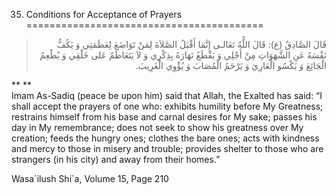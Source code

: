 35. Conditions for Acceptance of Prayers 
=========================================

<blockquote dir="rtl">
  <p>
قَالَ الصَّادِقُ (ع): قَالَ اللٌّهُ تَعَالـى إِنَّمَا أَقْبَلُ
الصَّلاَةَ لِمَنْ تَوَاضَعَ لِعَظَمَتِي وَ يَكُفُّ نَفْسَهُ عَنِ
الشَّهَوَاتِ مِنْ أَجْلِي وَ يَقْطَعُ نَهَارَهُ بِذِكْرِي وَ لاَ
يَتَعَاظَمُ عَلى خَلْقِي وَ يُطْعِمُ الْجَائِعَ وَ يَكْسُو الْعَارِيَ
وَ يَرْحَمُ الْمُصَابَ وَ يُؤْوِي الْغَرِيبَ‏.
  </p>
</blockquote>

** **  
 Imam As-Sadiq (peace be upon him) said that Allah, the Exalted has
said: “I shall accept the prayers of one who: exhibits humility before
My Greatness; restrains himself from his base and carnal desires for My
sake; passes his day in My remembrance; does not seek to show his
greatness over My creation; feeds the hungry ones; clothes the bare
ones; acts with kindness and mercy to those in misery and trouble;
provides shelter to those who are strangers (in his city) and away from
their homes.”

Wasa\`ilush Shi\`a, Volume 15, Page 210 


